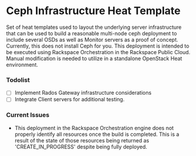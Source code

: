 # Ceph Infrastructure Heat Template
Set of heat templates used to layout the underlying server infrastructure that can be used to build a reasonable multi-node ceph deployment to include several OSDs as well as Monitor servers as a proof of concept. Currently, this does not install Ceph for you. This deployment is intended to be executed using Rackspace Orchestration in the Rackspace Public Cloud. Manual modification is needed to utilize in a standalone OpenStack Heat environment.

### Todolist
- [ ] Implement Rados Gateway infrastructure considerations
- [ ] Integrate Client servers for additional testing.

### Current Issues
* This deployment in the Rackspace Orchestration engine does not properly identify all resources once the build is completed. This is a result of the state of those resources being returned as 'CREATE_IN_PROGRESS' despite being fully deployed. 
